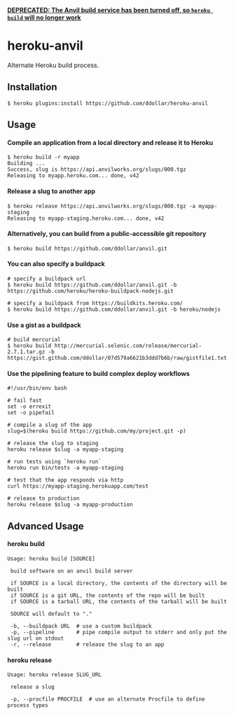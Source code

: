 **[DEPRECATED: The Anvil build service has been turned off, so `heroku build` will no longer work](https://devcenter.heroku.com/changelog-items/613)**

# heroku-anvil

Alternate Heroku build process.

## Installation

    $ heroku plugins:install https://github.com/ddollar/heroku-anvil

## Usage

#### Compile an application from a local directory and release it to Heroku

    $ heroku build -r myapp
    Building ...
    Success, slug is https://api.anvilworks.org/slugs/000.tgz
    Releasing to myapp.heroku.com... done, v42

#### Release a slug to another app

    $ heroku release https://api.anvilworks.org/slugs/000.tgz -a myapp-staging
    Releasing to myapp-staging.heroku.com... done, v42
    
#### Alternatively, you can build from a public-accessible git repository

    $ heroku build https://github.com/ddollar/anvil.git
    
#### You can also specify a buildpack

    # specify a buildpack url
    $ heroku build https://github.com/ddollar/anvil.git -b https://github.com/heroku/heroku-buildpack-nodejs.git
    
    # specify a buildpack from https://buildkits.heroku.com/
    $ heroku build https://github.com/ddollar/anvil.git -b heroku/nodejs

#### Use a gist as a buildpack

    # build mercurial
    $ heroku build http://mercurial.selenic.com/release/mercurial-2.7.1.tar.gz -b https://gist.github.com/ddollar/07d579a6621b3ddd7b6b/raw/gistfile1.txt
    
#### Use the pipelining feature to build complex deploy workflows

    #!/usr/bin/env bash
    
    # fail fast
    set -o errexit
    set -o pipefail
    
    # compile a slug of the app
    slug=$(heroku build https://github.com/my/project.git -p)

    # release the slug to staging
    heroku release $slug -a myapp-staging
    
    # run tests using `heroku run`
    heroku run bin/tests -a myapp-staging
    
    # test that the app responds via http
    curl https://myapp-staging.herokuapp.com/test
    
    # release to production
    heroku release $slug -a myapp-production

## Advanced Usage

#### heroku build

    Usage: heroku build [SOURCE]

     build software on an anvil build server

     if SOURCE is a local directory, the contents of the directory will be built
     if SOURCE is a git URL, the contents of the repo will be built
     if SOURCE is a tarball URL, the contents of the tarball will be built

     SOURCE will default to "."

     -b, --buildpack URL  # use a custom buildpack
     -p, --pipeline       # pipe compile output to stderr and only put the slug url on stdout
     -r, --release        # release the slug to an app

#### heroku release

    Usage: heroku release SLUG_URL

     release a slug

     -p, --procfile PROCFILE  # use an alternate Procfile to define process types
